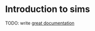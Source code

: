 # Introduction to sims

TODO: write [great documentation](http://jacobian.org/writing/what-to-write/)
